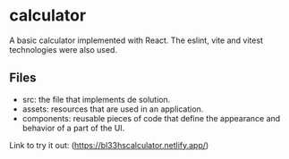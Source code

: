 # calculator
A basic calculator implemented with React. The eslint, vite and vitest technologies were also used.

## Files
- src: the file that implements de solution.
- assets: resources that are used in an application.
- components: reusable pieces of code that define the appearance and behavior of a part of the UI.

Link to try it out: (https://bl33hscalculator.netlify.app/)
